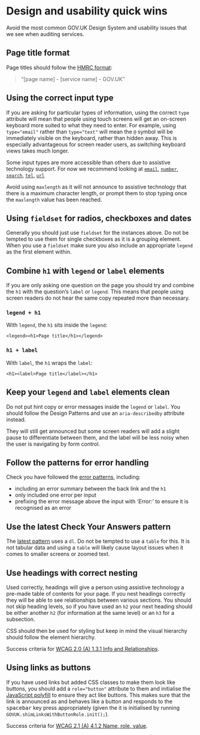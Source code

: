 # Design and usability quick wins

Avoid the most common GOV.UK Design System and usability issues that we see when auditing services.

## Page title format

Page titles should follow the [HMRC format](https://design.tax.service.gov.uk/hmrc-design-patterns/page-title/):

> “[page name] - [service name] - GOV.UK”

## Using the correct input type

If you are asking for particular types of information, using the correct `type` attribute will mean that people using touch screens will get an on-screen keyboard more suited to what they need to enter. For example, using `type="email"` rather than `type="text"` will mean the `@` symbol will be immediately visible on the keyboard, rather than hidden away. This is especially advantageous for screen reader users, as switching keyboard views takes much longer.

Some input types are more accessible than others due to assistive technology support. For now we recommend looking at [`email`](https://developer.mozilla.org/en-US/docs/Web/HTML/Element/input/email), [`number`](https://developer.mozilla.org/en-US/docs/Web/HTML/Element/input/number), [`search`](https://developer.mozilla.org/en-US/docs/Web/HTML/Element/input/search), [`tel`](https://developer.mozilla.org/en-US/docs/Web/HTML/Element/input/tel), [`url`](https://developer.mozilla.org/en-US/docs/Web/HTML/Element/input/url)

Avoid using `maxlength` as it will not announce to assistive technology that there is a maximum character length, or prompt them to stop typing once the `maxlength` value has been reached.

## Using `fieldset`  for radios, checkboxes and dates

Generally you should just use `fieldset` for the instances above. Do not be tempted to use them for single checkboxes as it is a grouping element. When you use a `fieldset` make sure you also include an appropriate `legend` as the first element within.

## Combine `h1` with `legend` or `label` elements

If you are only asking one question on the page you should try and combine the `h1` with the question’s `label` or `legend`. This means that people using screen readers do not hear the same copy repeated more than necessary.

### `legend + h1`

With `legend`, the `h1` sits inside the `legend`:

    <legend><h1>Page title</h1></legend>

### `h1 + label`

With `label`, the `h1` wraps the `label`:

    <h1><label>Page title</label></h1>

## Keep your `legend` and `label` elements clean

Do not put hint copy or error messages inside the `legend` or `label`. You should follow the Design Patterns and use an `aria-describedby` attribute instead.

They will still get announced but some screen readers will add a slight pause to differentiate between them, and the label will be less noisy when the user is navigating by form control.

## Follow the patterns for error handling

Check you have followed the [error patterns](https://design-system.service.gov.uk/components/error-summary/), including:
- including an error summary between the back link and the `h1`
- only included one error per input
- prefixing the error message above the input with *‘Error:’* to ensure it is recognised as an error

## Use the latest Check Your Answers pattern

The [latest pattern](https://design-system.service.gov.uk/patterns/check-answers/) uses a `dl`. Do not be tempted to use a `table` for this. It is not tabular data and using a `table` will likely cause layout issues when it comes to smaller screens or zoomed text.

## Use headings with correct nesting

Used correctly, headings will give a person using assistive technology a pre-made table of contents for your page. If you nest headings correctly they will be able to see relationships between various sections. You should not skip heading levels, so if you have used an `h2` your next heading should be either another `h2` (for information at the same level) or an `h3` for a subsection.

CSS should then be used for styling but keep in mind the visual hierarchy should follow the element hierarchy.

Success criteria for [WCAG 2.0 (A) 1.3.1 Info and Relationships](https://www.w3.org/WAI/WCAG21/Understanding/info-and-relationships.html).

## Using links as buttons

If you have used links but added CSS classes to make them look like buttons, you should add a `role="button"` attribute to them and initialise the [JavaScript polyfill](https://github.com/alphagov/govuk-frontend/blob/master/src/govuk/components/button/button.js) to ensure they act like buttons. This makes sure that the link is announced as and behaves like a button and responds to the <kbd>spacebar</kbd> key press appropriately (given the it is initialised by running `GOVUK.shimLinksWithButtonRole.init();`).

Success criteria for [WCAG 2.1 (A) 4.1.2 Name, role, value](https://www.w3.org/TR/UNDERSTANDING-WCAG20/ensure-compat-rsv.html).
